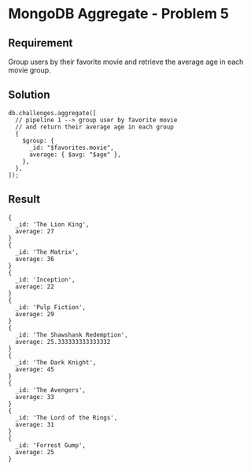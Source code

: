 # MongoDB Aggregate - Problem 5

## Requirement

Group users by their favorite movie and retrieve the average age in each movie group.

## Solution

```agg
db.challenges.aggregate([
  // pipeline 1 --> group user by favorite movie
  // and return their average age in each group
  {
    $group: {
      _id: "$favorites.movie",
      average: { $avg: "$age" },
    },
  },
]);
```

## Result

```result
{
  _id: 'The Lion King',
  average: 27
}
{
  _id: 'The Matrix',
  average: 36
}
{
  _id: 'Inception',
  average: 22
}
{
  _id: 'Pulp Fiction',
  average: 29
}
{
  _id: 'The Shawshank Redemption',
  average: 25.333333333333332
}
{
  _id: 'The Dark Knight',
  average: 45
}
{
  _id: 'The Avengers',
  average: 33
}
{
  _id: 'The Lord of the Rings',
  average: 31
}
{
  _id: 'Forrest Gump',
  average: 25
}
```